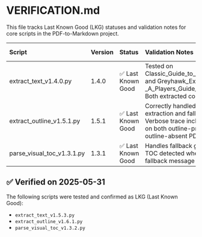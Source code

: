# VERIFICATION.md

This file tracks Last Known Good (LKG) statuses and validation notes for core scripts in the PDF-to-Markdown project.

| Script                     | Version   | Status             | Validation Notes                                                                                                                   | Last Verified    |
|:---------------------------|:----------|:-------------------|:-----------------------------------------------------------------------------------------------------------------------------------|:-----------------|
| extract_text_v1.4.0.py     | 1.4.0     | ✅ Last Known Good | Tested on Classic_Guide_to_Greyhawk.pdf and Greyhawk_Expanded_-_A_Players_Guide_to_Oerik.pdf. Both extracted correctly.            | 2025-05-31 15:59 |
| extract_outline_v1.5.1.py  | 1.5.1     | ✅ Last Known Good | Correctly handled outline extraction and fallback. Verbose trace included. Passed on both outline-present and outline-absent PDFs. | 2025-05-31 15:59 |
| parse_visual_toc_v1.3.1.py | 1.3.1     | ✅ Last Known Good | Handles fallback gracefully. TOC detected where expected, fallback message where not.                                              | 2025-05-31 15:59 |

## ✅ Verified on 2025-05-31

The following scripts were tested and confirmed as LKG (Last Known Good):

- `extract_text_v1.5.3.py`
- `extract_outline_v1.6.1.py`
- `parse_visual_toc_v1.3.2.py`
